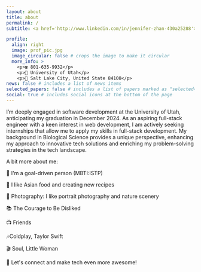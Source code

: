 ```yaml
---
layout: about
title: about
permalink: /
subtitle: <a href='http://www.linkedin.com/in/jennifer-zhan-430a25288'> Linkedin </a> Software Engineer | Women in Tech | GHC 2023

profile:
  align: right
  image: prof_pic.jpg
  image_circular: false # crops the image to make it circular
  more_info: >
    <p>☎️ 801-635-9932</p>
    <p>🏫 University of Utah</p>
    <p>📍 Salt Lake City, United State 84108</p>
news: false # includes a list of news items
selected_papers: false # includes a list of papers marked as "selected={true}"
social: true # includes social icons at the bottom of the page
---
```

I’m deeply engaged in software development at the University of Utah, anticipating my graduation in December 2024. As an aspiring full-stack engineer with a keen interest in web development, I am actively seeking internships that allow me to apply my skills in full-stack development. My background in Biological Science provides a unique perspective, enhancing my approach to innovative tech solutions and enriching my problem-solving strategies in the tech landscape.

A bit more about me:

🎯 I'm a goal-driven person (MBTI:ISTP)

🍳 I like Asian food and creating new recipes

📸 Photography: I like portrait photography and nature scenery 

📚 The Courage to Be Disliked

📺 Friends

🎶Coldplay, Taylor Swift

🎬 Soul, Little Woman

🤝 Let's connect and make tech even more awesome!

<!-- 
Write your biography here. Tell the world about yourself. Link to your favorite [subreddit](http://reddit.com). You can put a picture in, too. The code is already in, just name your picture `prof_pic.jpg` and put it in the `img/` folder.

Put your address / P.O. box / other info right below your picture. You can also disable any of these elements by editing `profile` property of the YAML header of your `_pages/about.md`. Edit `_bibliography/papers.bib` and Jekyll will render your [publications page](/al-folio/publications/) automatically.

Link to your social media connections, too. This theme is set up to use [Font Awesome icons](https://fontawesome.com/) and [Academicons](https://jpswalsh.github.io/academicons/), like the ones below. Add your Facebook, Twitter, LinkedIn, Google Scholar, or just disable all of them. -->

